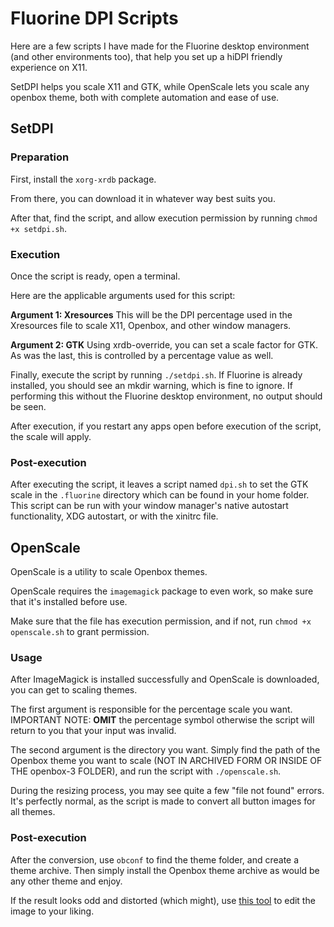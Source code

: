 # Fluorine DPI Scripts
Here are a few scripts I have made for the Fluorine desktop environment (and other environments too), that help you set up a hiDPI friendly experience on X11.

SetDPI helps you scale X11 and GTK, while OpenScale lets you scale any openbox theme, both with complete automation and ease of use.

## SetDPI

### Preparation
First, install the `xorg-xrdb` package.

From there, you can download it in whatever way best suits you.

After that, find the script, and allow execution permission by running `chmod +x setdpi.sh`.

### Execution
Once the script is ready, open a terminal.

Here are the applicable arguments used for this script:

__Argument 1: Xresources__
This will be the DPI percentage used in the Xresources file to scale X11, Openbox, and other window managers.

__Argument 2: GTK__
Using xrdb-override, you can set a scale factor for GTK. As was the last, this is controlled by a percentage value as well.

Finally, execute the script by running `./setdpi.sh`. If Fluorine is already installed, you should see an mkdir warning, which is fine to ignore. If performing this without the Fluorine desktop environment, no output should be seen.

After execution, if you restart any apps open before execution of the script, the scale will apply.

### Post-execution
After executing the script, it leaves a script named `dpi.sh` to set the GTK scale in the `.fluorine` directory which can be found in your home folder. This script can be run with your window manager's native autostart functionality, XDG autostart, or with the xinitrc file.

## OpenScale
OpenScale is a utility to scale Openbox themes.

OpenScale requires the `imagemagick` package to even work, so make sure that it's installed before use.

Make sure that the file has execution permission, and if not, run `chmod +x openscale.sh` to grant permission.

### Usage
After ImageMagick is installed successfully and OpenScale is downloaded, you can get to scaling themes.

The first argument is responsible for the percentage scale you want. IMPORTANT NOTE: __OMIT__ the percentage symbol otherwise the script will return to you that your input was invalid.

The second argument is the directory you want. Simply find the path of the Openbox theme you want to scale (NOT IN ARCHIVED FORM OR INSIDE OF THE openbox-3 FOLDER), and run the script with `./openscale.sh`.

During the resizing process, you may see quite a few "file not found" errors. It's perfectly normal, as the script is made to convert all button images for all themes.

### Post-execution
After the conversion, use `obconf` to find the theme folder, and create a theme archive. Then simply install the Openbox theme archive as would be any other theme and enjoy.

If the result looks odd and distorted (which might), use [this tool](https://xbm.jazzychad.net) to edit the image to your liking.
